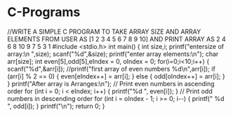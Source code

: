 # C-Programs
//WRITE A SIMPLE C PROGRAM TO TAKE ARRAY SIZE AND ARRAY ELEMENTS FROM USER AS [1 2 3 4 5 6 7 8 9 10] AND PRINT ARRAY AS 2 4 6 8 10 9 7 5 3 1
#include <stdio.h>
int main() 
{
    int  size,i;
    printf("entersize of array:\n ",size);
    scanf("%d",&size);
    printf("enter array elements:\n");
    char arr[size];
    int even[5],odd[5],eIndex = 0, oIndex = 0;
    for(i=0;i<10;i++)
{
    scanf("%d",&arr[i]);
    //printf("first array of even numbers %d\n",arr[i]);
        if (arr[i] % 2 == 0) {
            even[eIndex++] = arr[i];
        } else {
            odd[oIndex++] = arr[i];
        }
    }
    printf("After array is Arranges:\n");
    // Print even numbers in ascending order
    for (int i = 0; i < eIndex; i++) {
        printf("%d ", even[i]);
    }
    // Print odd numbers in descending order
    for (int i = oIndex - 1; i >= 0; i--) {
        printf(" %d ", odd[i]);
    }
    printf("\n");
    return 0;
}

